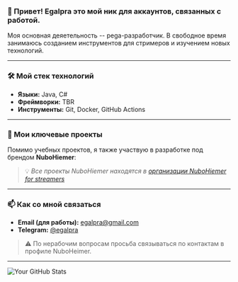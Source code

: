 ### 👋 Привет! Egalpra это мой ник для аккаунтов, связанных с работой.

Моя основная деяетельность -- pega-разработчик.
В свободное время занимаюсь созданием инструментов для стримеров и изучением новых технологий.

---

### 🛠️ Мой стек технологий
*   **Языки:** Java, C#
*   **Фреймворки:** TBR
*   **Инструменты:** Git, Docker, GitHub Actions

---

### 📂 Мои ключевые проекты

Помимо учебных проектов, я также участвую в разработке под брендом **NuboHiemer**:

> 💡 *Все проекты NuboHiemer находятся в [организации NuboHiemer for streamers]([https://github.com/NuboHiemer-Org](https://github.com/NuboHeimer-for-streamers))*

---

### 📫 Как со мной связаться
*   **Email (для работы):** egalpra@gmail.com
*   **Telegram:** [@egalpra](https://t.me/egalpra)

> ⚠ По нерабочим вопросам просьба связываться по контактам в профиле NuboHeimer.
---

![Your GitHub Stats](https://github-readme-stats.vercel.app/api?username=egalpra&show_icons=true&theme=radical)
